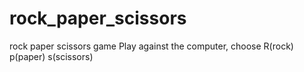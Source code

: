 # rock_paper_scissors
rock paper scissors game
Play against the computer, choose R(rock) p(paper) s(scissors)
